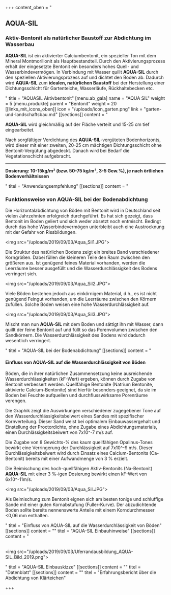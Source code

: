 +++
content_oben = "<h2>AQUA-SIL</h2><h3>Aktiv-Bentonit als natürlicher Baustoff zur Abdichtung im Wasserbau</h3><p><strong>AQUA-SIL</strong> ist ein aktivierter Calciumbentonit, ein spezieller Ton mit dem Mineral Montmorillonit als Hauptbestandteil. Durch den Aktivierungsprozess erhält der eingesetzte Bentonit ein besonders hohes Quell- und Wasserbindevermögen. In Verbindung mit Wasser quillt <strong>AQUA-SIL</strong> durch den speziellen Aktivierungsprozess auf und dichtet den Boden ab. Dadurch wird <strong>AQUA-SIL</strong> zum <strong>idealen, natürlichen Baustoff</strong> bei der Herstellung einer Dichtungsschicht für Gartenteiche, Wasserläufe, Rückhaltebecken etc.</p>"
title = "AQUASIL Aktivbentonit"
[menu.ab_gala]
name = "AQUA SIL"
weight = 5
[menu.produkte]
parent = "Bentonit"
weight = 20
[[links_mit_icons_oben]]
icon = "/uploads/icon_garten.png"
link = "garten-und-landschaftsbau.md"
[[sections]]
content = "<p><strong>AQUA-SIL</strong> wird gleichmäßig auf der Fläche verteilt und 15-25 cm tief eingearbeitet.</p><p>Nach sorgfältiger Verdichtung des <strong>AQUA-SIL</strong>-vergüteten Bodenhorizonts, wird dieser mit einer zweiten, 20-25 cm mächtigen Dichtungsschicht ohne Bentonit-Vergütung abgedeckt. Danach wird bei Bedarf die Vegetationschicht aufgebracht.</p><hr><p><strong>Dosierung: 10-15kg/m² (bzw. 50-75 kg/m³, 3-5 Gew.%), je nach örtlichen Bodenverhältnissen</strong></p>"
titel = "Anwendungsempfehlung"
[[sections]]
content = "<h3>Funktionsweise von AQUA-SIL bei der Bodenabdichtung</h3><p>Die Horizontalabdichtung von Böden mit Bentonit wird in Deutschland seit vielen Jahrzehnten erfolgreich durchgeführt. Es hat sich gezeigt, dass Bentonit im Boden geliert und sich weder absetzt noch entmischt. Bedingt durch das hohe Wasserbindevermögen unterbleibt auch eine Austrocknung mit der Gefahr von Rissbildungen.</p><p><img src=\"/uploads/2019/09/03/Aqua_Sil1.JPG\"></p><p>Die Struktur des natürlichen Bodens zeigt ein breites Band verschiedener Korngrößen. Dabei füllen die kleineren Teile den Raum zwischen den größeren aus. Ist genügend feines Material vorhanden, werden die Leerräume besser ausgefüllt und die Wasserdurchlässigkeit des Bodens verringert sich.</p><p><img src=\"/uploads/2019/09/03/Aqua_Sil2.JPG\"></p><p>Viele Böden bestehen jedoch aus einkörnigem Material, d.h., es ist nicht genügend Feingut vorhanden, um die Leerräume zwischen den Körnern zufüllen. Solche Böden weisen eine hohe Wasserdurchlässigkeit auf.</p><p><img src=\"/uploads/2019/09/03/Aqua_Sil3.JPG\"></p><p>Mischt man nun <strong>AQUA-SIL</strong> mit dem Boden und sättigt ihn mit Wasser, dann quillt der feine Bentonit auf und füllt so das Porenvolumen zwischen den Sandkörnern. Die Wasserdurchlässigkeit des Bodens wird dadurch wesentlich verringert.</p>"
titel = "AQUA-SIL bei der Bodenabdichtung"
[[sections]]
content = "<h4>Einfluss von AQUA-SIL auf die Wasserdurchlässigkeit von Böden</h4><p>Böden, die in ihrer natürlichen Zusammensetzung keine ausreichende Wasserdurchlässigkeiten (kF-Wert) ergeben, können durch Zugabe von Bentonit verbessert werden. Quellfähige Bentonite (Natrium Bentonite, aktivierte Calcium-Bentonite) sind hierfür besonders geeignet, da sie im Boden bei Feuchte aufquellen und durchflusswirksame Porenräume verengen.</p><p>Die Graphik zeigt die Auswirkungen verschiedener zugegebener Tone auf den Wasserdurchlässigkeitsbeiwert eines Sandes mit spezifischer Kornverteilung. Dieser Sand weist bei optimalem Einbauwassergehalt und Einstellung der Proctordichte, ohne Zugabe eines Abdichtungsmaterials, einen Durchlässigkeitsbeiwert von 7x10^-7 m/s auf.</p><p>Die Zugabe von 8 Gewichts-% des kaum quellfähigen Opalinus-Tones bewirkt eine Verringerung der Durchlässigkeit auf 7x10^-9 m/s. Dieser Durchlässigkeitsbeiwert wird durch Einsatz eines Calcium-Bentonits (Ca-Bentonit) bereits mit einer Aufwandmenge von 3 % erzielt.</p><p>Die Beimischung des hoch-quellfähigen Aktiv-Bentonits (Na-Bentonit) <strong>AQUA-SIL</strong> mit einer 3 %-igen Dosierung bewirkt einen kF-Wert von 6x10^-11m/s.</p><p><img src=\"/uploads/2019/09/03/Aqua_Sil.JPG\"></p><p>Als Beimischung zum Bentonit eignen sich am besten tonige und schluffige Sande mit einer guten Kornabstufung (Fuller-Kurve). Der abzudichtende Boden sollte bereits nennenswerte Anteile mit einem Korndurchmesser &lt;0,06 mm enthalten.</p>"
titel = "Einfluss von AQUA-SIL auf die Wasserdurchlässigkeit von Böden"
[[sections]]
content = ""
titel = "AQUA-SIL Einbauhinweise"
[[sections]]
content = "<p><br><img src=\"/uploads/2019/09/03/Uferrandausbildung_AQUA-SIL_Bild_2019.png\"></p>"
titel = "AQUA-SIL Einbauskizze"
[[sections]]
content = ""
titel = "Datenblatt"
[[sections]]
content = ""
titel = "Erfahrungsbericht über die Abdichtung von Klärteichen"

+++
